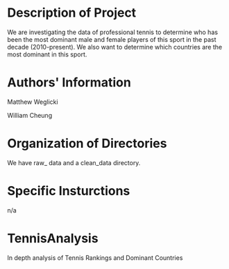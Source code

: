 # Description of Project

We are investigating the data of professional tennis to determine who has been the most dominant male and female players of this sport in the past decade (2010-present). We also want to determine which countries are the most dominant in this sport. 

# Authors' Information

Matthew Weglicki

William Cheung

# Organization of Directories

We have raw\_ data and a clean_data directory.

# Specific Insturctions

n/a

# TennisAnalysis
In depth analysis of Tennis Rankings and Dominant Countries
